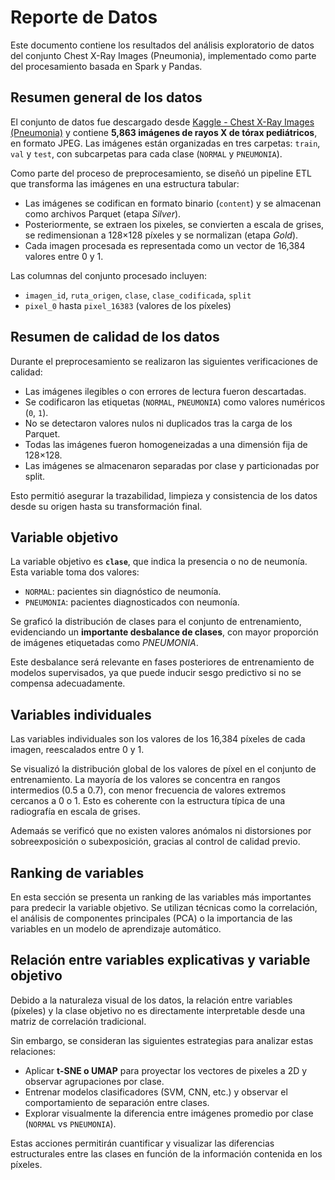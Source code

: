 # Reporte de Datos

Este documento contiene los resultados del análisis exploratorio de datos del conjunto Chest X-Ray Images (Pneumonia), implementado como parte del procesamiento basada en Spark y Pandas.


## Resumen general de los datos

El conjunto de datos fue descargado desde [Kaggle - Chest X-Ray Images (Pneumonia)](https://www.kaggle.com/datasets/paultimothymooney/chest-xray-pneumonia) y contiene **5,863 imágenes de rayos X de tórax pediátricos**, en formato JPEG. Las imágenes están organizadas en tres carpetas: `train`, `val` y `test`, con subcarpetas para cada clase (`NORMAL` y `PNEUMONIA`).

Como parte del proceso de preprocesamiento, se diseñó un pipeline ETL que transforma las imágenes en una estructura tabular:

- Las imágenes se codifican en formato binario (`content`) y se almacenan como archivos Parquet (etapa *Silver*).
- Posteriormente, se extraen los pixeles, se convierten a escala de grises, se redimensionan a 128×128 píxeles y se normalizan (etapa *Gold*).
- Cada imagen procesada es representada como un vector de 16,384 valores entre 0 y 1.

Las columnas del conjunto procesado incluyen:

- `imagen_id`, `ruta_origen`, `clase`, `clase_codificada`, `split`
- `pixel_0` hasta `pixel_16383` (valores de los píxeles)


## Resumen de calidad de los datos

Durante el preprocesamiento se realizaron las siguientes verificaciones de calidad:

- Las imágenes ilegibles o con errores de lectura fueron descartadas.
- Se codificaron las etiquetas (`NORMAL`, `PNEUMONIA`) como valores numéricos (`0`, `1`).
- No se detectaron valores nulos ni duplicados tras la carga de los Parquet.
- Todas las imágenes fueron homogeneizadas a una dimensión fija de 128×128.
- Las imágenes se almacenaron separadas por clase y particionadas por split.

Esto permitió asegurar la trazabilidad, limpieza y consistencia de los datos desde su origen hasta su transformación final.
## Variable objetivo

La variable objetivo es **`clase`**, que indica la presencia o no de neumonía. Esta variable toma dos valores:

- `NORMAL`: pacientes sin diagnóstico de neumonía.
- `PNEUMONIA`: pacientes diagnosticados con neumonía.

Se graficó la distribución de clases para el conjunto de entrenamiento, evidenciando un **importante desbalance de clases**, con mayor proporción de imágenes etiquetadas como *PNEUMONIA*.

Este desbalance será relevante en fases posteriores de entrenamiento de modelos supervisados, ya que puede inducir sesgo predictivo si no se compensa adecuadamente.
## Variables individuales

Las variables individuales son los valores de los 16,384 píxeles de cada imagen, reescalados entre 0 y 1.

Se visualizó la distribución global de los valores de píxel en el conjunto de entrenamiento. La mayoría de los valores se concentra en rangos intermedios (0.5 a 0.7), con menor frecuencia de valores extremos cercanos a 0 o 1. Esto es coherente con la estructura típica de una radiografía en escala de grises.

Ademaás se verificó que no existen valores anómalos ni distorsiones por sobreexposición o subexposición, gracias al control de calidad previo.

## Ranking de variables

En esta sección se presenta un ranking de las variables más importantes para predecir la variable objetivo. Se utilizan técnicas como la correlación, el análisis de componentes principales (PCA) o la importancia de las variables en un modelo de aprendizaje automático.

## Relación entre variables explicativas y variable objetivo

Debido a la naturaleza visual de los datos, la relación entre variables (píxeles) y la clase objetivo no es directamente interpretable desde una matriz de correlación tradicional.

Sin embargo, se consideran las siguientes estrategias para analizar estas relaciones:

- Aplicar **t-SNE o UMAP** para proyectar los vectores de pixeles a 2D y observar agrupaciones por clase.
- Entrenar modelos clasificadores (SVM, CNN, etc.) y observar el comportamiento de separación entre clases.
- Explorar visualmente la diferencia entre imágenes promedio por clase (`NORMAL` vs `PNEUMONIA`).

Estas acciones permitirán cuantificar y visualizar las diferencias estructurales entre las clases en función de la información contenida en los píxeles.
